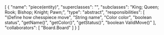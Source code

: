 [
  {
    "name": "piece(entity)",
    "superclasses": "",
    "subclasses": "King; Queen; Rook; Bishop; Knight; Pawn;",
    "type": "abstract",
    "responsibilities": [
      "\\Define how chesspiece move",
      "String name",
      "Color color",
      "boolean status",
      "getName()",
      "getColor()",
      "getStatus()",
      "boolean ValidMove()"
    ],
    "collaborators": [
      "Board.Board"
    ]
  }
]